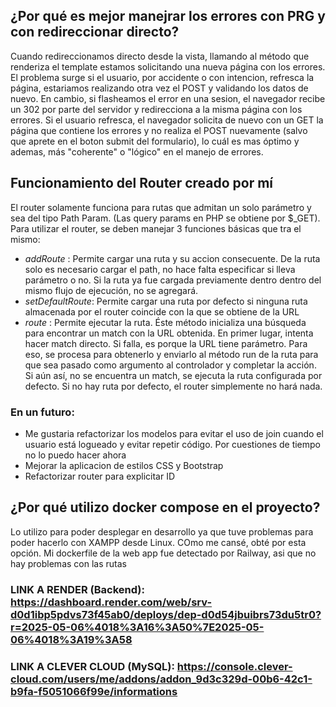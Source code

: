 ## ¿Por qué es mejor manejrar los errores con PRG y con redireccionar directo?
Cuando redireccionamos directo desde la vista, llamando al método que renderiza el template
estamos solicitando una nueva página con los errores. El problema surge si el usuario, por accidente o con intencion, refresca la página, estariamos realizando otra vez el POST y validando los datos de nuevo. En cambio, si flasheamos el error en una sesion, el navegador recibe un 302 por parte del servidor y redirecciona a la misma página con los errores. Si el usuario refresca, el navegador solicita de nuevo con un GET la página que contiene los errores y no realiza el POST nuevamente (salvo que aprete en el boton submit del formulario), lo cuál es mas óptimo y ademas, más "coherente" o "lógico" en el manejo de errores.

## Funcionamiento del Router creado por mí
El router solamente funciona para rutas que admitan un solo parámetro y sea del tipo Path Param. (Las query params en PHP se obtiene por $_GET). Para utilizar el router, se deben manejar 3 funciones básicas que tra el mismo:

- *addRoute* : Permite cargar una ruta y su accion consecuente. De la ruta solo es necesario cargar el path, no hace falta especificar si lleva parámetro o no. Si la ruta ya fue cargada previamente dentro dentro del mismo flujo de ejecución, no se agregará.
- *setDefaultRoute*: Permite cargar una ruta por defecto si ninguna ruta almacenada por el router coincide con la que se obtiene de la URL
- *route* : Permite ejecutar la ruta. Éste método inicializa una búsqueda para encontrar un match con la URL obtenida. En primer lugar, intenta hacer match directo. Si falla, es porque la URL tiene parámetro. Para eso, se procesa para obtenerlo y enviarlo al método run de la ruta para que sea pasado como argumento al controlador y completar la acción. Si aún así, no se encuentra un match, se ejecuta la ruta configurada por defecto. Si no hay ruta por defecto, el router simplemente no hará nada.

### En un futuro:
- Me gustaria refactorizar los modelos para evitar el uso de join cuando el usuario está logueado
y evitar repetir código. Por cuestiones de tiempo no lo puedo hacer ahora
- Mejorar la aplicacion de estilos CSS y Bootstrap
- Refactorizar router para explicitar ID

## ¿Por qué utilizo docker compose en el proyecto?
Lo utilizo para poder desplegar en desarrollo ya que tuve problemas para poder hacerlo con XAMPP desde Linux. COmo me cansé, obté por esta opción. Mi dockerfile de la web app fue detectado por Railway, asi que no hay problemas con las rutas

### LINK A RENDER (Backend): https://dashboard.render.com/web/srv-d0d1ibp5pdvs73f45ab0/deploys/dep-d0d54jbuibrs73du5tr0?r=2025-05-06%4018%3A16%3A50%7E2025-05-06%4018%3A19%3A58
### LINK A CLEVER CLOUD (MySQL): https://console.clever-cloud.com/users/me/addons/addon_9d3c329d-00b6-42c1-b9fa-f5051066f99e/informations
